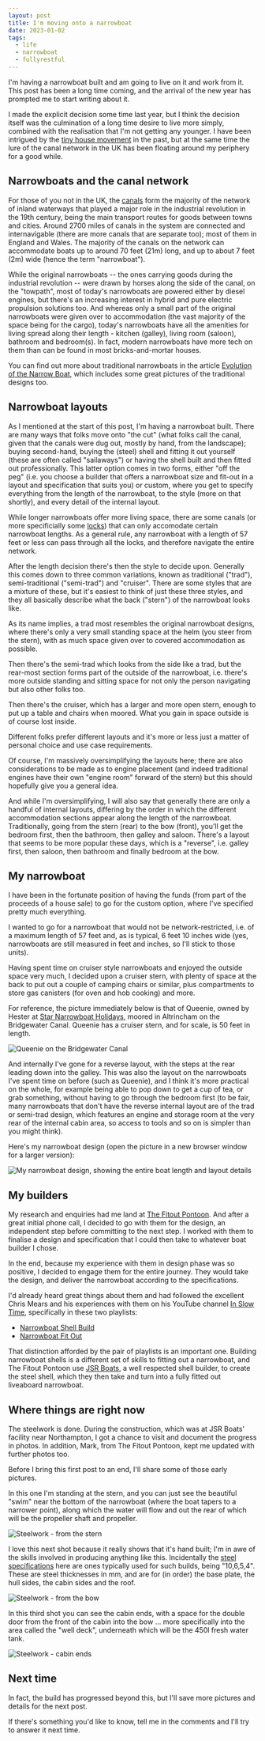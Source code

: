 ```yaml
---
layout: post
title: I'm moving onto a narrowboat
date: 2023-01-02
tags:
  - life
  - narrowboat
  - fullyrestful
---
```

I'm having a narrowboat built and am going to live on it and work from it. This post has been a long time coming, and the arrival of the new year has prompted me to start writing about it.

I made the explicit decision some time last year, but I think the decision itself was the culmination of a long time desire to live more simply, combined with the realisation that I'm not getting any younger. I have been intrigued by the [tiny house movement](https://en.wikipedia.org/wiki/Tiny-house_movement) in the past, but at the same time the lure of the canal network in the UK has been floating around my periphery for a good while. 

## Narrowboats and the canal network

For those of you not in the UK, the [canals](https://en.wikipedia.org/wiki/Canals_of_the_United_Kingdom) form the majority of the network of inland waterways that played a major role in the industrial revolution in the 19th century, being the main transport routes for goods between towns and cities. Around 2700 miles of canals in the system are connected and internavigable (there are more canals that are separate too); most of them in England and Wales. The majority of the canals on the network can accommodate boats up to around 70 feet (21m) long, and up to about 7 feet (2m) wide (hence the term "narrowboat"). 

While the original narrowboats -- the ones carrying goods during the industrial revolution -- were drawn by horses along the side of the canal, on the "towpath", most of today's narrowboats are powered either by diesel engines, but there's an increasing interest in hybrid and pure electric propulsion solutions too. And whereas only a small part of the original narrowboats were given over to accommodation (the vast majority of the space being for the cargo), today's narrowboats have all the amenities for living spread along their length - kitchen (galley), living room (saloon), bathroom and bedroom(s). In fact, modern narrowboats have more tech on them than can be found in most bricks-and-mortar houses. 

You can find out more about traditional narrowboats in the article [Evolution of the Narrow Boat](https://waterways.org.uk/about-us/news/the-evolution-of-the-narrow-boat), which includes some great pictures of the traditional designs too.

## Narrowboat layouts

As I mentioned at the start of this post, I'm having a narrowboat built. There are many ways that folks move onto "the cut" (what folks call the canal, given that the canals were dug out, mostly by hand, from the landscape); buying second-hand, buying the (steel) shell and fitting it out yourself (these are often called "sailaways") or having the shell built and then fitted out professionally. This latter option comes in two forms, either "off the peg" (i.e. you choose a builder that offers a narrowboat size and fit-out in a layout and specification that suits you) or custom, where you get to specify everything from the length of the narrowboat, to the style (more on that shortly), and every detail of the internal layout. 

While longer narrowboats offer more living space, there are some canals (or more specificially some [locks](https://canalrivertrust.org.uk/enjoy-the-waterways/boating/go-boating/a-guide-to-boating/different-types-of-locks)) that can only accomodate certain narrowboat lengths. As a general rule, any narrowboat with a length of 57 feet or less can pass through all the locks, and therefore navigate the entire network. 

After the length decision there's then the style to decide upon. Generally this comes down to three common variations, known as traditional ("trad"), semi-traditional ("semi-trad") and "cruiser". There are some styles that are a mixture of these, but it's easiest to think of just these three styles, and they all basically describe what the back ("stern") of the narrowboat looks like. 

As its name implies, a trad most resembles the original narrowboat designs, where there's only a very small standing space at the helm (you steer from the stern), with as much space given over to covered accommodation as possible. 

Then there's the semi-trad which looks from the side like a trad, but the rear-most section forms part of the outside of the narrowboat, i.e. there's more outside standing and sitting space for not only the person navigating but also other folks too.

Then there's the cruiser, which has a larger and more open stern, enough to put up a table and chairs when moored. What you gain in space outside is of course lost inside. 

Different folks prefer different layouts and it's more or less just a matter of personal choice and use case requirements. 

Of course, I'm massively oversimplifying the layouts here; there are also considerations to be made as to engine placement (and indeed traditional engines have their own "engine room" forward of the stern) but this should hopefully give you a general idea. 

And while I'm oversimplifying, I will also say that generally there are only a handful of internal layouts, differing by the order in which the different accommodation sections appear along the length of the narrowboat. Traditionally, going from the stern (rear) to the bow (front), you'll get the bedroom first, then the bathroom, then galley and saloon. There's a layout that seems to be more popular these days, which is a "reverse", i.e. galley first, then saloon, then bathroom and finally bedroom at the bow. 

## My narrowboat

I have been in the fortunate position of having the funds (from part of the proceeds of a house sale) to go for the custom option, where I've specified pretty much everything. 

I wanted to go for a narrowboat that would not be network-restricted, i.e. of a maximum length of 57 feet and, as is typical, 6 feet 10 inches wide (yes, narrowboats are still measured in feet and inches, so I'll stick to those units). 

Having spent time on cruiser style narrowboats and enjoyed the outside space very much, I decided upon a cruiser stern, with plenty of space at the back to put out a couple of camping chairs or similar, plus compartments to store gas canisters (for oven and hob cooking) and more. 

For reference, the picture immediately below is that of Queenie, owned by Hester at [Star Narrowboat Holidays](https://www.starnarrowboatholidays.co.uk/), moored in Altrincham on the Bridgewater Canal. Queenie has a cruiser stern, and for scale, is 50 feet in length.

![Queenie on the Bridgewater Canal](/images/2023/01/queenie.jpg)

And internally I've gone for a reverse layout, with the steps at the rear leading down into the galley. This was also the layout on the narrowboats I've spent time on before (such as Queenie), and I think it's more practical on the whole, for example being able to pop down to get a cup of tea, or grab something, without having to go through the bedroom first (to be fair, many narrowboats that don't have the reverse internal layout are of the trad or semi-trad design, which features an engine and storage room at the very rear of the internal cabin area, so access to tools and so on is simpler than you might think).

Here's my narrowboat design (open the picture in a new browser window for a larger version):

![My narrowboat design, showing the entire boat length and layout details](/images/2023/01/narrowboat-design.png)

## My builders

My research and enquiries had me land at [The Fitout Pontoon](https://www.thefitoutpontoon.co.uk/). And after a great initial phone call, I decided to go with them for the design, an independent step before committing to the next step. I worked with them to finalise a design and specification that I could then take to whatever boat builder I chose. 

In the end, because my experience with them in design phase was so positive, I decided to engage them for the entire journey. They would take the design, and deliver the narrowboat according to the specifications. 

I'd already heard great things about them and had followed the excellent Chris Mears and his experiences with them on his YouTube channel [In Slow Time](https://www.youtube.com/@chrismears-inslowtime), specifically in these two playlists:

* [Narrowboat Shell Build](https://www.youtube.com/playlist?list=PLIbde5c3EVgCgS8jI0g4bdhH7VqHGpL4k)
* [Narrowboat Fit Out](https://www.youtube.com/playlist?list=PLIbde5c3EVgBdAMdzIyGRcfSaM3_v5ZzH)

That distinction afforded by the pair of playlists is an important one. Building narrowboat shells is a different set of skills to fitting out a narrowboat, and The Fitout Pontoon use [JSR Boats](http://www.jsrboats.co.uk/), a well respected shell builder, to create the steel shell, which they then take and turn into a fully fitted out liveaboard narrowboat. 

## Where things are right now

The steelwork is done. During the construction, which was at JSR Boats' facility near Northampton, I got a chance to visit and document the progress in photos. In addition, Mark, from The Fitout Pontoon, kept me updated with further photos too.

Before I bring this first post to an end, I'll share some of those early pictures. 

In this one I'm standing at the stern, and you can just see the beautiful "swim" near the bottom of the narrowboat (where the boat tapers to a narrower point), along which the water will flow and out the rear of which will be the propeller shaft and propeller. 

![Steelwork - from the stern](/images/2023/01/steel-1.jpg)

I love this next shot because it really shows that it's hand built; I'm in awe of the skills involved in producing anything like this. Incidentally the [steel specifications](https://www.thefitoutpontoon.co.uk/hull-integral-parts/steel-specification/) here are ones typically used for such builds, being "10,6,5,4". These are steel thicknesses in mm, and are for (in order) the base plate, the hull sides, the cabin sides and the roof. 

![Steelwork - from the bow](/images/2023/01/steel-2.jpg)

In this third shot you can see the cabin ends, with a space for the double door from the front of the cabin into the bow ... more specifically into the area called the "well deck", underneath which will be the 450l fresh water tank.

![Steelwork - cabin ends](/images/2023/01/steel-3.jpg)

## Next time

In fact, the build has progressed beyond this, but I'll save more pictures and details for the next post. 

If there's something you'd like to know, tell me in the comments and I'll try to answer it next time. 






